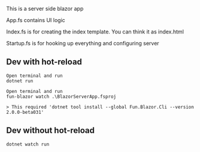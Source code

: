 This is a server side blazor app

App.fs contains UI logic

Index.fs is for creating the index template. You can think it as index.html

Startup.fs is for hooking up everything and configuring server


## Dev with hot-reload

    Open terminal and run
    dotnet run

    Open terminal and run
    fun-blazor watch .\BlazorServerApp.fsproj

    > This required 'dotnet tool install --global Fun.Blazor.Cli --version 2.0.0-beta031'
    
## Dev without hot-reload

    dotnet watch run